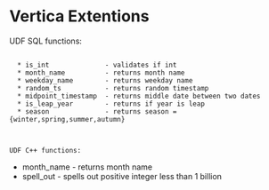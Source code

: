 Vertica Extentions
==================


UDF SQL functions:
~~~~~~~~~~~~~~~~~~

  * is_int              - validates if int
  * month_name          - returns month name
  * weekday_name        - returns weekday name
  * random_ts           - returns random timestamp
  * midpoint_timestamp  - returns middle date between two dates
  * is_leap_year        - returns if year is leap
  * season              - returns season = {winter,spring,summer,autumn} 



UDF C++ functions:
~~~~~~~~~~~~~~~~~~

  * month_name          - returns month name
  * spell_out           - spells out positive integer less than 1 billion 
